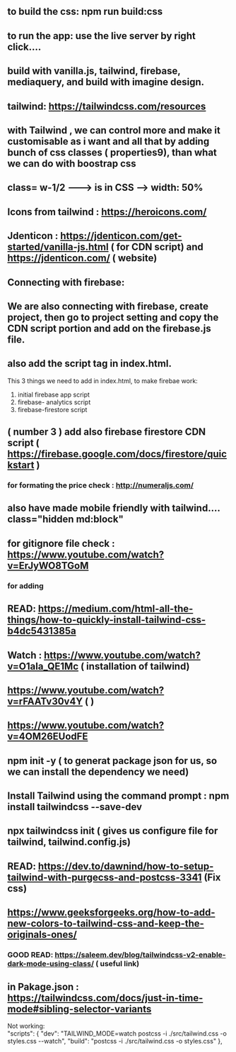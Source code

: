 ## to build the css: npm run build:css

## to run the app: use the live server by right click....

## build with vanilla.js, tailwind, firebase, mediaquery, and build with imagine design.

## tailwind: https://tailwindcss.com/resources

## with Tailwind , we can control more and make it customisable as i want and all that by adding bunch of css classes ( properties9), than what we can do with boostrap css

## class= w-1/2 ---> is in CSS --> width: 50%

## Icons from tailwind : https://heroicons.com/

## Jdenticon : https://jdenticon.com/get-started/vanilla-js.html ( for CDN script) and https://jdenticon.com/ ( website)

## Connecting with firebase:

## We are also connecting with firebase, create project, then go to project setting and copy the CDN script portion and add on the firebase.js file.

## also add the script tag in index.html.

This 3 things we need to add in index.html, to make firebae work:

1. initial firebase app script
2. firebase- analytics script
3. firebase-firestore script

## ( number 3 ) add also firebase firestore CDN script ( https://firebase.google.com/docs/firestore/quickstart )

### for formating the price check : http://numeraljs.com/

## also have made mobile friendly with tailwind.... class="hidden md:block"

## for gitignore file check : https://www.youtube.com/watch?v=ErJyWO8TGoM

### for adding <!-- Dark Mode -->

## READ: https://medium.com/html-all-the-things/how-to-quickly-install-tailwind-css-b4dc5431385a

## Watch : https://www.youtube.com/watch?v=O1aIa_QE1Mc ( installation of tailwind)

## https://www.youtube.com/watch?v=rFAATv30v4Y ( <!-- dark mode -->)

## https://www.youtube.com/watch?v=4OM26EUodFE

## npm init -y ( to generat package json for us, so we can install the dependency we need)

## Install Tailwind using the command prompt : npm install tailwindcss --save-dev

## npx tailwindcss init ( gives us configure file for tailwind, tailwind.config.js)

## READ: https://dev.to/dawnind/how-to-setup-tailwind-with-purgecss-and-postcss-3341 (Fix css)

## https://www.geeksforgeeks.org/how-to-add-new-colors-to-tailwind-css-and-keep-the-originals-ones/

### GOOD READ: https://saleem.dev/blog/tailwindcss-v2-enable-dark-mode-using-class/ ( useful link)

## in Pakage.json : https://tailwindcss.com/docs/just-in-time-mode#sibling-selector-variants

Not working:  
"scripts": {
"dev": "TAILWIND_MODE=watch postcss -i ./src/tailwind.css -o styles.css --watch",
"build": "postcss -i ./src/tailwind.css -o styles.css"
},
